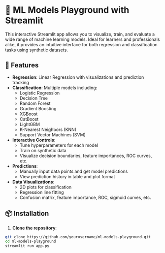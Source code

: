 # 🤖 ML Models Playground with Streamlit

This interactive Streamlit app allows you to visualize, train, and evaluate a wide range of machine learning models. Ideal for learners and professionals alike, it provides an intuitive interface for both regression and classification tasks using synthetic datasets.

## 🚀 Features

- **Regression**: Linear Regression with visualizations and prediction tracking
- **Classification**: Multiple models including:
  - Logistic Regression
  - Decision Tree
  - Random Forest
  - Gradient Boosting
  - XGBoost
  - CatBoost
  - LightGBM
  - K-Nearest Neighbors (KNN)
  - Support Vector Machines (SVM)
- **Interactive Controls**: 
  - Tune hyperparameters for each model
  - Train on synthetic data
  - Visualize decision boundaries, feature importances, ROC curves, etc.
- **Predictions**:
  - Manually input data points and get model predictions
  - View prediction history in table and plot format
- **Data Visualizations**:
  - 2D plots for classification
  - Regression line fitting
  - Confusion matrix, feature importance, ROC, sigmoid curves, etc.



## 📦 Installation

1. **Clone the repository**:

```bash
git clone https://github.com/yourusername/ml-models-playground.git
cd ml-models-playground
streamlit run app.py
